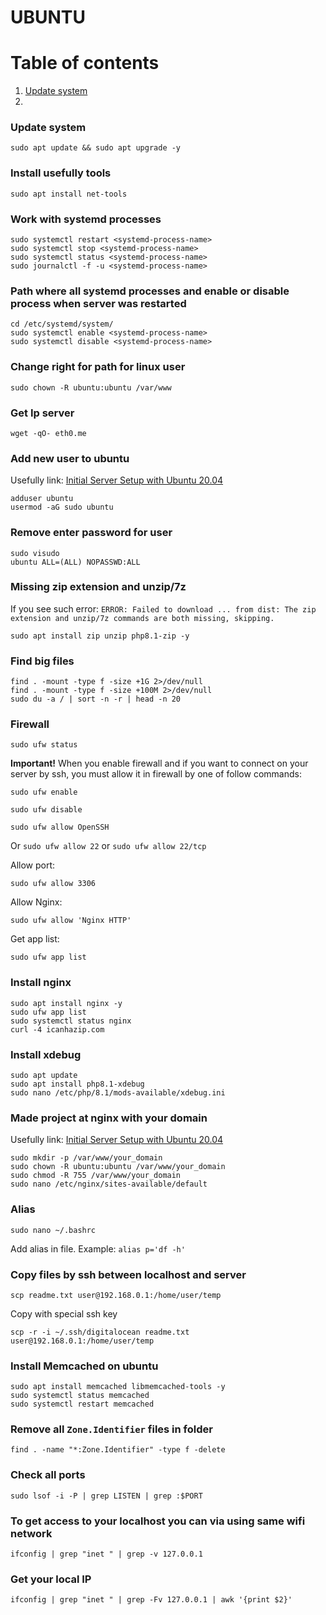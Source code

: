 # UBUNTU

# Table of contents
1. [Update system](#update-system)
2. 
### Update system <a name="update-system"></a>
```shell
sudo apt update && sudo apt upgrade -y
```

### Install usefully tools <a name="install-usefully-tools"></a>
```shell
sudo apt install net-tools
```

### Work with systemd processes <a name="work-with-systemd-processes"></a>
```shell
sudo systemctl restart <systemd-process-name>
sudo systemctl stop <systemd-process-name>
sudo systemctl status <systemd-process-name>
sudo journalctl -f -u <systemd-process-name>
```

### Path where all systemd processes and enable or disable process when server was restarted
```shell
cd /etc/systemd/system/
sudo systemctl enable <systemd-process-name>
sudo systemctl disable <systemd-process-name>
```

### Change right for path for linux user
```shell
sudo chown -R ubuntu:ubuntu /var/www
```

### Get Ip server
```shell
wget -qO- eth0.me
```

### Add new user to ubuntu
Usefully link: [Initial Server Setup with Ubuntu 20.04](https://www.digitalocean.com/community/tutorials/initial-server-setup-with-ubuntu-20-04)
```shell
adduser ubuntu
usermod -aG sudo ubuntu
```

### Remove enter password for user
```shell
sudo visudo
ubuntu ALL=(ALL) NOPASSWD:ALL
```

### Missing zip extension and unzip/7z
If you see such error: `ERROR: Failed to download ... from dist: The zip extension and unzip/7z commands are both missing, skipping.`
```shell
sudo apt install zip unzip php8.1-zip -y
```

### Find big files
```shell
find . -mount -type f -size +1G 2>/dev/null
find . -mount -type f -size +100M 2>/dev/null
sudo du -a / | sort -n -r | head -n 20
```

### Firewall
```shell
sudo ufw status
```
**Important!** When you enable firewall and if you want to connect on your server by ssh, you must allow it in firewall by one of follow commands:
```shell
sudo ufw enable
```
```shell
sudo ufw disable
```
```shell
sudo ufw allow OpenSSH
```
Or `sudo ufw allow 22` or `sudo ufw allow 22/tcp`

Allow port:
```shell
sudo ufw allow 3306
```

Allow Nginx:
```shell
sudo ufw allow 'Nginx HTTP'
```

Get app list:
```shell
sudo ufw app list
```

### Install nginx
```shell
sudo apt install nginx -y
sudo ufw app list
sudo systemctl status nginx
curl -4 icanhazip.com
```

### Install xdebug
```shell
sudo apt update
sudo apt install php8.1-xdebug
sudo nano /etc/php/8.1/mods-available/xdebug.ini
```

### Made project at nginx with your domain
Usefully link: [Initial Server Setup with Ubuntu 20.04](https://www.digitalocean.com/community/tutorials/how-to-install-nginx-on-ubuntu-20-04)
```shell
sudo mkdir -p /var/www/your_domain
sudo chown -R ubuntu:ubuntu /var/www/your_domain
sudo chmod -R 755 /var/www/your_domain
sudo nano /etc/nginx/sites-available/default
```

### Alias
```shell
sudo nano ~/.bashrc
```
Add alias in file. Example: `alias p='df -h'`

### Copy files by ssh between  localhost and server
```shell
scp readme.txt user@192.168.0.1:/home/user/temp
```
Copy with special ssh key
```shell
scp -r -i ~/.ssh/digitalocean readme.txt user@192.168.0.1:/home/user/temp
```

### Install Memcached on ubuntu
```shell
sudo apt install memcached libmemcached-tools -y
sudo systemctl status memcached
sudo systemctl restart memcached
```

### Remove all `Zone.Identifier` files in folder
```shell
find . -name "*:Zone.Identifier" -type f -delete
```

### Check all ports
```shell
sudo lsof -i -P | grep LISTEN | grep :$PORT
```

### To get access to your localhost you can via using same wifi network
```shell
ifconfig | grep "inet " | grep -v 127.0.0.1
```

### Get your local IP
```shell
ifconfig | grep "inet " | grep -Fv 127.0.0.1 | awk '{print $2}'
```